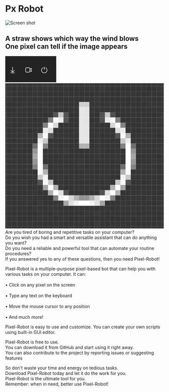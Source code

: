 # Px Robot
<img src="[https://raw.githubusercontent.com/44vogan/Pixel-Robot/main/Screenshot_20230618164533.png](https://raw.githubusercontent.com/44vogan/Px-Robot/main/v032.png)" alt="Screen shot"><br/>
<h2>A straw shows which way the wind blows<br/>One pixel can tell if the image appears</h2>
<img src="https://raw.githubusercontent.com/44vogan/Pixel-Robot/main/img.png" alt="Screen shot"><br/>
<img src="https://raw.githubusercontent.com/44vogan/Pixel-Robot/main/pixel.png" alt="Screen shot"><br/>
Are you tired of boring and repetitive tasks on your computer? <br/>
Do you wish you had a smart and versatile assistant that can do anything you want? <br/>
Do you need a reliable and powerful tool that can automate your routine procedures? <br/>
If you answered yes to any of these questions, then you need Pixel-Robot!<br/>

Pixel-Robot is a multiple-purpose pixel-based bot that can help you with various tasks on your computer. It can:<br/>
<br/>
•  Click on any pixel on the screen<br/>
<br/>
•  Type any text on the keyboard<br/>
<br/>
•  Move the mouse cursor to any position<br/>
<br/>
•  And much more!<br/>

Pixel-Robot is easy to use and customize. You can create your own scripts using built-in GUI editor. <br/>

Pixel-Robot is free to use.<br/>
You can download it from GitHub and start using it right away. <br/>
You can also contribute to the project by reporting issues or suggesting features<br/>

So don't waste your time and energy on tedious tasks.<br/>
Download Pixel-Robot today and let it do the work for you. <br/>
Pixel-Robot is the ultimate tool for you.<br/>
Remember: when in need, better use Pixel-Robot!
